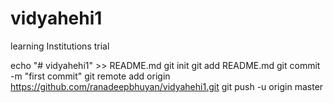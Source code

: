 # vidyahehi1
learning Institutions trial

echo "# vidyahehi1" >> README.md
git init
git add README.md
git commit -m "first commit"
git remote add origin https://github.com/ranadeepbhuyan/vidyahehi1.git
git push -u origin master
